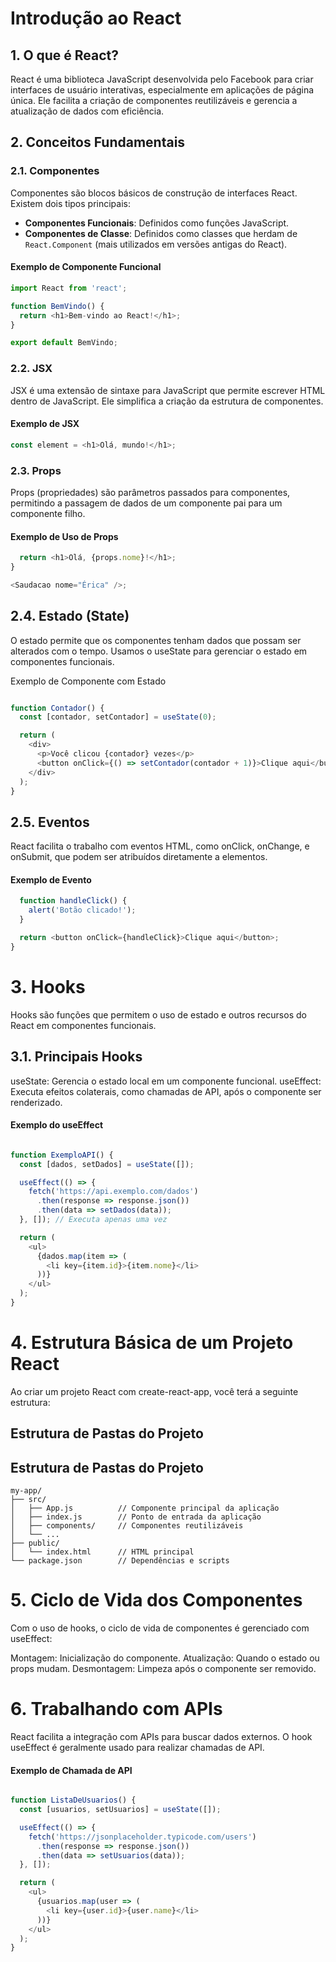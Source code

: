 # Introdução ao React

## 1. O que é React?

React é uma biblioteca JavaScript desenvolvida pelo Facebook para criar interfaces de usuário interativas, especialmente em aplicações de página única. Ele facilita a criação de componentes reutilizáveis e gerencia a atualização de dados com eficiência.

## 2. Conceitos Fundamentais

### 2.1. Componentes

Componentes são blocos básicos de construção de interfaces React. Existem dois tipos principais:
- **Componentes Funcionais**: Definidos como funções JavaScript.
- **Componentes de Classe**: Definidos como classes que herdam de `React.Component` (mais utilizados em versões antigas do React).

#### Exemplo de Componente Funcional

```javascript
import React from 'react';

function BemVindo() {
  return <h1>Bem-vindo ao React!</h1>;
}

export default BemVindo;
```
### 2.2. JSX
JSX é uma extensão de sintaxe para JavaScript que permite escrever HTML dentro de JavaScript. Ele simplifica a criação da estrutura de componentes.

#### Exemplo de JSX

```javascript
const element = <h1>Olá, mundo!</h1>;
```

### 2.3. Props
Props (propriedades) são parâmetros passados para componentes, permitindo a passagem de dados de um componente pai para um componente filho.

#### Exemplo de Uso de Props

```javascript function Saudacao(props) {
  return <h1>Olá, {props.nome}!</h1>;
}

<Saudacao nome="Érica" />;
```

## 2.4. Estado (State)
O estado permite que os componentes tenham dados que possam ser alterados com o tempo. Usamos o useState para gerenciar o estado em componentes funcionais.

Exemplo de Componente com Estado

```javascript import React, { useState } from 'react';

function Contador() {
  const [contador, setContador] = useState(0);

  return (
    <div>
      <p>Você clicou {contador} vezes</p>
      <button onClick={() => setContador(contador + 1)}>Clique aqui</button>
    </div>
  );
}
```

## 2.5. Eventos
React facilita o trabalho com eventos HTML, como onClick, onChange, e onSubmit, que podem ser atribuídos diretamente a elementos.

#### Exemplo de Evento

```javascript function EventoClique() {
  function handleClick() {
    alert('Botão clicado!');
  }

  return <button onClick={handleClick}>Clique aqui</button>;
}
```

# 3. Hooks
Hooks são funções que permitem o uso de estado e outros recursos do React em componentes funcionais.

## 3.1. Principais Hooks
useState: Gerencia o estado local em um componente funcional.
useEffect: Executa efeitos colaterais, como chamadas de API, após o componente ser renderizado.

#### Exemplo do useEffect

```javascript import React, { useState, useEffect } from 'react';

function ExemploAPI() {
  const [dados, setDados] = useState([]);

  useEffect(() => {
    fetch('https://api.exemplo.com/dados')
      .then(response => response.json())
      .then(data => setDados(data));
  }, []); // Executa apenas uma vez

  return (
    <ul>
      {dados.map(item => (
        <li key={item.id}>{item.nome}</li>
      ))}
    </ul>
  );
}
```

# 4. Estrutura Básica de um Projeto React

Ao criar um projeto React com create-react-app, você terá a seguinte estrutura:

## Estrutura de Pastas do Projeto


## Estrutura de Pastas do Projeto

```plaintext
my-app/
├── src/
│   ├── App.js          // Componente principal da aplicação
│   ├── index.js        // Ponto de entrada da aplicação
│   ├── components/     // Componentes reutilizáveis
│   └── ...
├── public/
│   └── index.html      // HTML principal
└── package.json        // Dependências e scripts
```

# 5. Ciclo de Vida dos Componentes
Com o uso de hooks, o ciclo de vida de componentes é gerenciado com useEffect:

Montagem: Inicialização do componente.
Atualização: Quando o estado ou props mudam.
Desmontagem: Limpeza após o componente ser removido.

# 6. Trabalhando com APIs
React facilita a integração com APIs para buscar dados externos. O hook useEffect é geralmente usado para realizar chamadas de API.

#### Exemplo de Chamada de API

```javascript import React, { useState, useEffect } from 'react';

function ListaDeUsuarios() {
  const [usuarios, setUsuarios] = useState([]);

  useEffect(() => {
    fetch('https://jsonplaceholder.typicode.com/users')
      .then(response => response.json())
      .then(data => setUsuarios(data));
  }, []);

  return (
    <ul>
      {usuarios.map(user => (
        <li key={user.id}>{user.name}</li>
      ))}
    </ul>
  );
}
```
